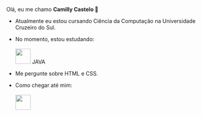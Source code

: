 Olá, eu me chamo <strong> Camilly Castelo </strong> 👋

- Atualmente eu estou cursando Ciência da Computação na Universidade Cruzeiro do Sul.

- No momento, estou estudando: 
      <br>
      <br>
      <img src="https://cdn.jsdelivr.net/gh/devicons/devicon/icons/java/java-original.svg" width="40" height="40"/> JAVA 
- Me pergunte sobre HTML e CSS.
- Como chegar até mim: <br><br>
      <a href="https://www.linkedin.com/in/camilly-castelo-de-carvalho-b5a85a231/"> 
           <img src="https://cdn.jsdelivr.net/gh/devicons/devicon/icons/linkedin/linkedin-original.svg" width="40" height="40"/>
      </a>




